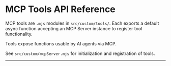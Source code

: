 # MCP Tools API Reference

MCP tools are `.mjs` modules in `src/custom/tools/`.
Each exports a default async function accepting an MCP Server instance to register tool functionality.

Tools expose functions usable by AI agents via MCP.

See `src/custom/mcpServer.mjs` for initialization and registration of tools.

---
